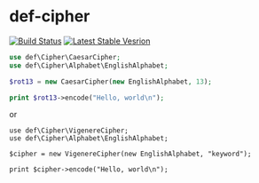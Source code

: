 # def-cipher

[![Build Status](https://travis-ci.org/andrew-kamenchuk/def-cipher.svg?branch=master)](https://travis-ci.org/andrew-kamenchuk/def-cipher)
[![Latest Stable Vesrion](https://img.shields.io/packagist/v/def/cipher.svg)](https://packagist.org/packages/def/cipher)

```php
use def\Cipher\CaesarCipher;
use def\Cipher\Alphabet\EnglishAlphabet;

$rot13 = new CaesarCipher(new EnglishAlphabet, 13);

print $rot13->encode("Hello, world\n");
```

or

```
use def\Cipher\VigenereCipher;
use def\Cipher\Alphabet\EnglishAlphabet;

$cipher = new VigenereCipher(new EnglishAlphabet, "keyword");

print $cipher->encode("Hello, world\n");
```
